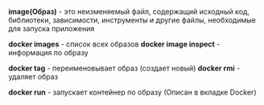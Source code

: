 **image(Образ)** - это неизменяемый файл, содержащий исходный код, библиотеки, зависимости, инструменты и другие файлы, необходимые для запуска приложения

**docker images** - список всех образов
**docker image inspect** - информация по образу

**docker tag** - переименовывает образ (создает новый) 
**docker rmi** - удаляет образ

**docker run** - запускает контейнер по образу (Описан в вкладке Docker)